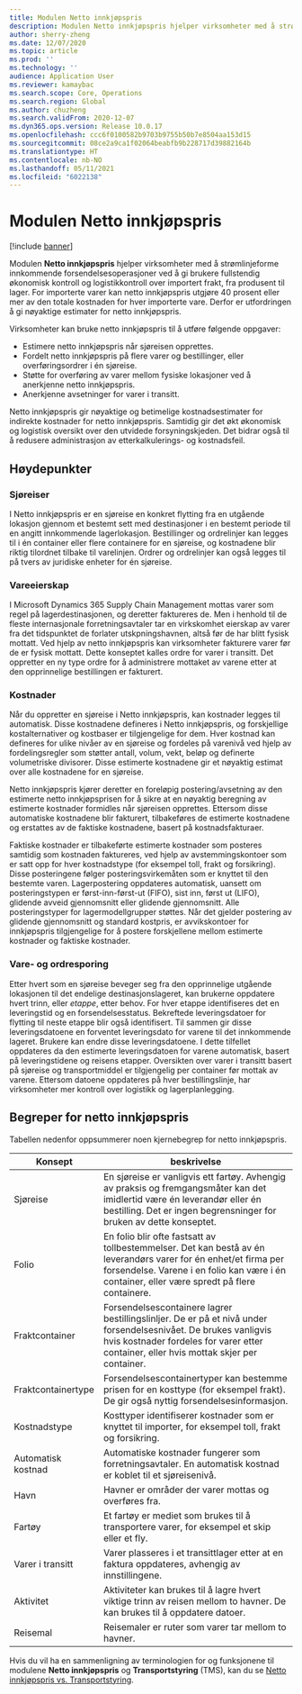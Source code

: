 ```yaml
---
title: Modulen Netto innkjøpspris
description: Modulen Netto innkjøpspris hjelper virksomheter med å strømlinjeforme innkommende forsendelsesoperasjoner ved å gi brukere fullstendig økonomisk kontroll og logistikkontroll over importert frakt, fra produsent til lager.
author: sherry-zheng
ms.date: 12/07/2020
ms.topic: article
ms.prod: ''
ms.technology: ''
audience: Application User
ms.reviewer: kamaybac
ms.search.scope: Core, Operations
ms.search.region: Global
ms.author: chuzheng
ms.search.validFrom: 2020-12-07
ms.dyn365.ops.version: Release 10.0.17
ms.openlocfilehash: ccc6f0100582b9703b9755b50b7e8504aa153d15
ms.sourcegitcommit: 08ce2a9ca1f02064beabfb9b228717d39882164b
ms.translationtype: HT
ms.contentlocale: nb-NO
ms.lasthandoff: 05/11/2021
ms.locfileid: "6022138"
---
```

# <a name="landed-cost-module"></a>Modulen Netto innkjøpspris

[!include [banner](../../includes/banner.md)]

Modulen **Netto innkjøpspris** hjelper virksomheter med å strømlinjeforme innkommende forsendelsesoperasjoner ved å gi brukere fullstendig økonomisk kontroll og logistikkontroll over importert frakt, fra produsent til lager. For importerte varer kan netto innkjøpspris utgjøre 40 prosent eller mer av den totale kostnaden for hver importerte vare. Derfor er utfordringen å gi nøyaktige estimater for netto innkjøpspris.

Virksomheter kan bruke netto innkjøpspris til å utføre følgende oppgaver:

- Estimere netto innkjøpspris når sjøreisen opprettes.
- Fordelt netto innkjøpspris på flere varer og bestillinger, eller overføringsordrer i én sjøreise.
- Støtte for overføring av varer mellom fysiske lokasjoner ved å anerkjenne netto innkjøpspris.
- Anerkjenne avsetninger for varer i transitt.

Netto innkjøpspris gir nøyaktige og betimelige kostnadsestimater for indirekte kostnader for netto innkjøpspris. Samtidig gir det økt økonomisk og logistisk oversikt over den utvidede forsyningskjeden. Det bidrar også til å redusere administrasjon av etterkalkulerings- og kostnadsfeil.

## <a name="highlights"></a>Høydepunkter

### <a name="voyages"></a>Sjøreiser

I Netto innkjøpspris er en sjøreise en konkret flytting fra en utgående lokasjon gjennom et bestemt sett med destinasjoner i en bestemt periode til en angitt innkommende lagerlokasjon. Bestillinger og ordrelinjer kan legges til i én container eller flere containere for en sjøreise, og kostnadene blir riktig tilordnet tilbake til varelinjen. Ordrer og ordrelinjer kan også legges til på tvers av juridiske enheter for én sjøreise.

### <a name="item-ownership"></a>Vareeierskap

I Microsoft Dynamics 365 Supply Chain Management mottas varer som regel på lagerdestinasjonen, og deretter faktureres de. Men i henhold til de fleste internasjonale forretningsavtaler tar en virkskomhet eierskap av varer fra det tidspunktet de forlater utskpningshavnen, altså før de har blitt fysisk mottatt. Ved hjelp av netto innkjøpspris kan virksomheter fakturere varer før de er fysisk mottatt. Dette konseptet kalles ordre for varer i transitt. Det oppretter en ny type ordre for å administrere mottaket av varene etter at den opprinnelige bestillingen er fakturert.

### <a name="costs"></a>Kostnader

Når du oppretter en sjøreise i Netto innkjøpspris, kan kostnader legges til automatisk. Disse kostnadene defineres i Netto innkjøpspris, og forskjellige kostalternativer og kostbaser er tilgjengelige for dem. Hver kostnad kan defineres for ulike nivåer av en sjøreise og fordeles på varenivå ved hjelp av fordelingsregler som støtter antall, volum, vekt, beløp og definerte volumetriske divisorer. Disse estimerte kostnadene gir et nøyaktig estimat over alle kostnadene for en sjøreise.

Netto innkjøpspris kjører deretter en foreløpig postering/avsetning av den estimerte netto innkjøpsprisen for å sikre at en nøyaktig beregning av estimerte kostnader formidles når sjøreisen opprettes. Ettersom disse automatiske kostnadene blir fakturert, tilbakeføres de estimerte kostnadene og erstattes av de faktiske kostnadene, basert på kostnadsfakturaer.

Faktiske kostnader er tilbakeførte estimerte kostnader som posteres samtidig som kostnaden faktureres, ved hjelp av avstemmingskontoer som er satt opp for hver kostnadstype (for eksempel toll, frakt og forsikring). Disse posteringene følger posteringsvirkemåten som er knyttet til den bestemte varen. Lagerpostering oppdateres automatisk, uansett om posteringstypen er først-inn-først-ut (FIFO), sist inn, først ut (LIFO), glidende avveid gjennomsnitt eller glidende gjennomsnitt. Alle posteringstyper for lagermodellgrupper støttes. Når det gjelder postering av glidende gjennomsnitt og standard kostpris, er avvikskontoer for innkjøpspris tilgjengelige for å postere forskjellene mellom estimerte kostnader og faktiske kostnader.

### <a name="item-and-order-tracking"></a>Vare- og ordresporing

Etter hvert som en sjøreise beveger seg fra den opprinnelige utgående lokasjonen til det endelige destinasjonslageret, kan brukerne oppdatere hvert trinn, eller *etappe*, etter behov. For hver etappe identifiseres det en leveringstid og en forsendelsesstatus. Bekreftede leveringsdatoer for flytting til neste etappe blir også identifisert. Til sammen gir disse leveringsdatoene en forventet leveringsdato for varene til det innkommende lageret. Brukere kan endre disse leveringsdatoene. I dette tilfellet oppdateres da den estimerte leveringsdatoen for varene automatisk, basert på leveringstidene og reisens etapper. Oversikten over varer i transitt basert på sjøreise og transportmiddel er tilgjengelig per container før mottak av varene. Ettersom datoene oppdateres på hver bestillingslinje, har virksomheter mer kontroll over logistikk og lagerplanlegging.

## <a name="landed-cost-concepts"></a>Begreper for netto innkjøpspris

Tabellen nedenfor oppsummerer noen kjernebegrep for netto innkjøpspris.

| Konsept | beskrivelse |
|---|---|
| Sjøreise | En sjøreise er vanligvis ett fartøy. Avhengig av praksis og fremgangsmåter kan det imidlertid være én leverandør eller én bestilling. Det er ingen begrensninger for bruken av dette konseptet. |
| Folio | En folio blir ofte fastsatt av tollbestemmelser. Det kan bestå av én leverandørs varer for én enhet/et firma per forsendelse. Varene i en folio kan være i én container, eller være spredt på flere containere. |
| Fraktcontainer | Forsendelsescontainere lagrer bestillingslinljer. De er på et nivå under forsendelsesnivået. De brukes vanligvis hvis kostnader fordeles for varer etter container, eller hvis mottak skjer per container. |
| Fraktcontainertype | Forsendelsescontainertyper kan bestemme prisen for en kosttype (for eksempel frakt). De gir også nyttig forsendelsesinformasjon. |
| Kostnadstype | Kosttyper identifiserer kostnader som er knyttet til importer, for eksempel toll, frakt og forsikring. |
| Automatisk kostnad | Automatiske kostnader fungerer som forretningsavtaler. En automatisk kostnad er koblet til et sjøreisenivå. |
| Havn | Havner er områder der varer mottas og overføres fra. |
| Fartøy | Et fartøy er mediet som brukes til å transportere varer, for eksempel et skip eller et fly. |
| Varer i transitt | Varer plasseres i et transittlager etter at en faktura oppdateres, avhengig av innstillingene. |
| Aktivitet | Aktiviteter kan brukes til å lagre hvert viktige trinn av reisen mellom to havner. De kan brukes til å oppdatere datoer. |
| Reisemal | Reisemaler er ruter som varer tar mellom to havner. |

Hvis du vil ha en sammenligning av terminologien for og funksjonene til modulene **Netto innkjøpspris** og **Transportstyring** (TMS), kan du se [Netto innkjøpspris vs. Transportstyring](landed-cost-vs-tms.md).
